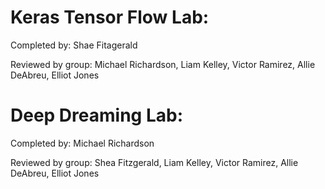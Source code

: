 # Keras Tensor Flow Lab:

Completed by: Shae Fitagerald

Reviewed by group: Michael Richardson, Liam Kelley, Victor Ramirez, Allie DeAbreu, Elliot Jones


# Deep Dreaming Lab:

Completed by: Michael Richardson


Reviewed by group: Shea Fitzgerald, Liam Kelley, Victor Ramirez, Allie DeAbreu, Elliot Jones
